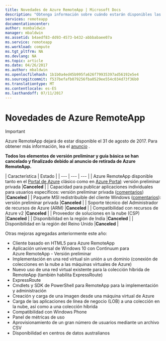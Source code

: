 ```yaml
---
title: Novedades de Azure RemoteApp | Microsoft Docs
description: "Obtenga información sobre cuándo estarán disponibles las nuevas características de Azure RemoteApp."
services: remoteapp
documentationcenter: 
author: msmbaldwin
manager: mbaldwin
ms.assetid: b4aedf83-dd93-4573-b432-abbbabaee07a
ms.service: remoteapp
ms.workload: compute
ms.tgt_pltfrm: NA
ms.devlang: NA
ms.topic: article
ms.date: 04/26/2017
ms.author: mbaldwin
ms.openlocfilehash: 1b1b0a4ed45b995fa626f79935397ad56192e5e4
ms.sourcegitcommit: f537befafb079256fba0529ee554c034d73f36b0
ms.translationtype: MT
ms.contentlocale: es-ES
ms.lasthandoff: 07/11/2017
---
```

# <a name="whats-coming-in-azure-remoteapp"></a>Novedades de Azure RemoteApp
> [!IMPORTANT]
> Azure RemoteApp dejará de estar disponible el 31 de agosto de 2017. Para obtener más información, lea el [anuncio](https://go.microsoft.com/fwlink/?linkid=821148) .
> 
> 

**Todos los elementos de versión preliminar y guía básica se han cancelado y finalizado debido al anuncio de retirada de Azure RemoteApp.**

| Característica | Estado |
| --- | --- | --- |
| Azure RemoteApp disponible tanto en el [Portal de Azure](http://manage.windowsazure.com) clásico como en [Azure Portal](https://portal.azure.com): versión preliminar privada |**Canceled** |
| Capacidad para publicar aplicaciones individuales para usuarios específicos: versión preliminar privada ([comentarios](https://feedback.azure.com/forums/247748-azure-remoteapp/suggestions/6067043-allow-the-ability-to-publish-specific-apps-to-spec/)) |**Canceled** |
| Paquete MSI redistribuible del cliente Windows ([comentarios](https://feedback.azure.com/forums/247748-azure-remoteapp/suggestions/6627191-client-deployment-provide-an-msi-package-to-allo/)): versión preliminar privada |**Canceled** |
| Soporte técnico del Administrador de recursos de Azure (ARM) |**Canceled** |
| Compatibilidad con recursos de Azure v2 |**Canceled** |
| Proveedor de soluciones en la nube (CSP) |**Canceled** |
| Disponibilidad en la región de India |**Canceled** |
| Disponibilidad en la región del Reino Unido |**Canceled** |

Otras mejoras agregadas anteriormente este año:

* Cliente basado en HTML5 para Azure RemoteApp
* Aplicación universal de Windows 10 con Continuum para Azure RemoteApp - Versión preliminar
* Implementación en una red virtual sin unión a un dominio (conexión de colecciones en la nube a las máquinas virtuales de Azure)
* Nuevo uso de una red virtual existente para la colección híbrida de RemoteApp (también habilita ExpressRoute)
* ExpressRoute
* Cmdlets y SDK de PowerShell para RemoteApp para la implementación y administración
* Creación y carga de una imagen desde una máquina virtual de Azure
* Carga de las aplicaciones de línea de negocio (LOB) a una colección en la nube, así como a una colección híbrida
* Compatibilidad con Windows Phone
* Panel de métricas de uso
* Aprovisionamiento de un gran número de usuarios mediante un archivo CSV
* Disponibilidad en centros de datos australianos

